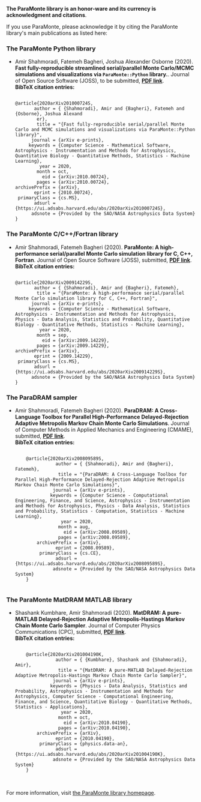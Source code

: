 **The ParaMonte library is an honor-ware and its currency is acknowledgment and citations**.  
  
If you use ParaMonte, please acknowledge it by citing the ParaMonte library's main publications as listed here:  

### The ParaMonte Python library  

+   Amir Shahmoradi, Fatemeh Bagheri, Joshua Alexander Osborne (2020). 
    **Fast fully-reproducible streamlined serial/parallel Monte Carlo/MCMC simulations and visualizations via `ParaMonte::Python` library.**. 
    Journal of Open Source Software (JOSS), to be submitted, [**PDF link**](https://www.cdslab.org/pubs/2020_Shahmoradi_III.pdf).  
    **BibTeX citation entries:**  
    ```text  
    
    @article{2020arXiv201000724S,
           author = { {Shahmoradi}, Amir and {Bagheri}, Fatemeh and {Osborne}, Joshua Alexand
            er},
            title = "{Fast fully-reproducible serial/parallel Monte Carlo and MCMC simulations and visualizations via ParaMonte::Python library}",
          journal = {arXiv e-prints},
         keywords = {Computer Science - Mathematical Software, Astrophysics - Instrumentation and Methods for Astrophysics, Quantitative Biology - Quantitative Methods, Statistics - Machine Learning},
             year = 2020,
            month = oct,
              eid = {arXiv:2010.00724},
            pages = {arXiv:2010.00724},
    archivePrefix = {arXiv},
           eprint = {2010.00724},
     primaryClass = {cs.MS},
           adsurl = {https://ui.adsabs.harvard.edu/abs/2020arXiv201000724S},
          adsnote = {Provided by the SAO/NASA Astrophysics Data System}
    }
    
    ``` 

### The ParaMonte C/C++/Fortran library  

+   Amir Shahmoradi, Fatemeh Bagheri (2020). 
    **ParaMonte: A high-performance serial/parallel Monte Carlo simulation library for C, C++, Fortran**. 
    Journal of Open Source Software (JOSS), submitted, [**PDF link**](https://www.cdslab.org/pubs/2020_Shahmoradi_II.pdf).  
    **BibTeX citation entries:**  
    ```text  
    
    @article{2020arXiv200914229S,
           author = { {Shahmoradi}, Amir and {Bagheri}, Fatemeh},
            title = "{ParaMonte: A high-performance serial/parallel Monte Carlo simulation library for C, C++, Fortran}",
          journal = {arXiv e-prints},
         keywords = {Computer Science - Mathematical Software, Astrophysics - Instrumentation and Methods for Astrophysics, Physics - Data Analysis, Statistics and Probability, Quantitative Biology - Quantitative Methods, Statistics - Machine Learning},
             year = 2020,
            month = sep,
              eid = {arXiv:2009.14229},
            pages = {arXiv:2009.14229},
    archivePrefix = {arXiv},
           eprint = {2009.14229},
     primaryClass = {cs.MS},
           adsurl = {https://ui.adsabs.harvard.edu/abs/2020arXiv200914229S},
          adsnote = {Provided by the SAO/NASA Astrophysics Data System}
    }
    
    ```  

### The ParaDRAM sampler  

+   Amir Shahmoradi, Fatemeh Bagheri (2020). 
    **ParaDRAM: A Cross-Language Toolbox for Parallel High-Performance Delayed-Rejection Adaptive Metropolis Markov Chain Monte Carlo Simulations**. 
    Journal of Computer Methods in Applied Mechanics and Engineering (CMAME), submitted, [**PDF link**](https://www.cdslab.org/pubs/2020_Shahmoradi_I.pdf).  
    **BibTeX citation entries:**  
    ```text  
        
        @article{2020arXiv200809589S,
                   author = { {Shahmoradi}, Amir and {Bagheri}, Fatemeh},
                    title = "{ParaDRAM: A Cross-Language Toolbox for Parallel High-Performance Delayed-Rejection Adaptive Metropolis Markov Chain Monte Carlo Simulations}",
                  journal = {arXiv e-prints},
                 keywords = {Computer Science - Computational Engineering, Finance, and Science, Astrophysics - Instrumentation and Methods for Astrophysics, Physics - Data Analysis, Statistics and Probability, Statistics - Computation, Statistics - Machine Learning},
                     year = 2020,
                    month = aug,
                      eid = {arXiv:2008.09589},
                    pages = {arXiv:2008.09589},
            archivePrefix = {arXiv},
                   eprint = {2008.09589},
             primaryClass = {cs.CE},
                   adsurl = {https://ui.adsabs.harvard.edu/abs/2020arXiv200809589S},
                  adsnote = {Provided by the SAO/NASA Astrophysics Data System}
        }
        
    ```  
  
### The ParaMonte MatDRAM MATLAB library  

+   Shashank Kumbhare, Amir Shahmoradi (2020). 
    **MatDRAM: A pure-MATLAB Delayed-Rejection Adaptive Metropolis-Hastings Markov Chain Monte Carlo Sampler**. 
    Journal of Computer Physics Communications (CPC), submitted, [**PDF link**](https://www.cdslab.org/pubs/2020_Kumbhare_I.pdf).  
    **BibTeX citation entries:**  
    ```text  
        
        @article{2020arXiv201004190K,
                   author = { {Kumbhare}, Shashank and {Shahmoradi}, Amir},
                    title = "{MatDRAM: A pure-MATLAB Delayed-Rejection Adaptive Metropolis-Hastings Markov Chain Monte Carlo Sampler}",
                  journal = {arXiv e-prints},
                 keywords = {Physics - Data Analysis, Statistics and Probability, Astrophysics - Instrumentation and Methods for Astrophysics, Computer Science - Computational Engineering, Finance, and Science, Quantitative Biology - Quantitative Methods, Statistics - Applications},
                     year = 2020,
                    month = oct,
                      eid = {arXiv:2010.04190},
                    pages = {arXiv:2010.04190},
            archivePrefix = {arXiv},
                   eprint = {2010.04190},
             primaryClass = {physics.data-an},
                   adsurl = {https://ui.adsabs.harvard.edu/abs/2020arXiv201004190K},
                  adsnote = {Provided by the SAO/NASA Astrophysics Data System}
        }

    ```  
  
<br>
  
For more information, visit [the ParaMonte library homepage](https://www.cdslab.org/paramonte/notes/overview/preface/#how-to-acknowledge-the-use-of-the-paramonte-library-in-your-work).  
